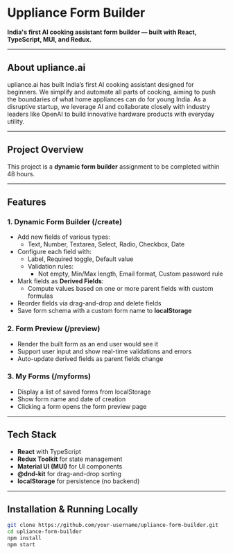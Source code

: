 # Uppliance Form Builder

**India's first AI cooking assistant form builder — built with React, TypeScript, MUI, and Redux.**

---

## About upliance.ai

upliance.ai has built India’s first AI cooking assistant designed for beginners. We simplify and automate all parts of cooking, aiming to push the boundaries of what home appliances can do for young India. As a disruptive startup, we leverage AI and collaborate closely with industry leaders like OpenAI to build innovative hardware products with everyday utility.

---

## Project Overview

This project is a **dynamic form builder** assignment to be completed within 48 hours.

---

## Features

### 1. Dynamic Form Builder (/create)
- Add new fields of various types:
  - Text, Number, Textarea, Select, Radio, Checkbox, Date
- Configure each field with:
  - Label, Required toggle, Default value
  - Validation rules:
    - Not empty, Min/Max length, Email format, Custom password rule
- Mark fields as **Derived Fields**:
  - Compute values based on one or more parent fields with custom formulas
- Reorder fields via drag-and-drop and delete fields
- Save form schema with a custom form name to **localStorage**

### 2. Form Preview (/preview)
- Render the built form as an end user would see it
- Support user input and show real-time validations and errors
- Auto-update derived fields as parent fields change

### 3. My Forms (/myforms)
- Display a list of saved forms from localStorage
- Show form name and date of creation
- Clicking a form opens the form preview page

---

## Tech Stack

- **React** with TypeScript  
- **Redux Toolkit** for state management  
- **Material UI (MUI)** for UI components  
- **@dnd-kit** for drag-and-drop sorting  
- **localStorage** for persistence (no backend)

---

## Installation & Running Locally

```bash
git clone https://github.com/your-username/upliance-form-builder.git
cd upliance-form-builder
npm install
npm start
```
